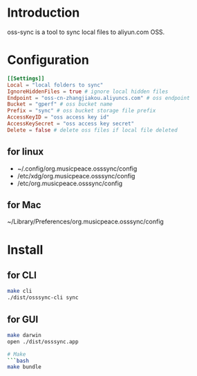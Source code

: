 # Introduction

oss-sync is a tool to sync local files to aliyun.com OSS.

# Configuration

```toml
[[Settings]]
Local = "local folders to sync"
IgnoreHiddenFiles = true # ignore local hidden files
Endpoint = "oss-cn-zhangjiakou.aliyuncs.com" # oss endpoint
Bucket = "gperf" # oss bucket name
Prefix = "sync" # oss bucket storage file prefix
AccessKeyID = "oss access key id"
AccessKeySecret = "oss access key secret"
Delete = false # delete oss files if local file deleted
```

## for linux

- ~/.config/org.musicpeace.osssync/config
- /etc/xdg/org.musicpeace.osssync/config
- /etc/org.musicpeace.osssync/config

## for Mac

~/Library/Preferences/org.musicpeace.osssync/config

# Install

## for CLI

```bash
make cli
./dist/osssync-cli sync
```

## for GUI

````bash
make darwin
open ./dist/osssync.app

# Make
```bash
make bundle
````
